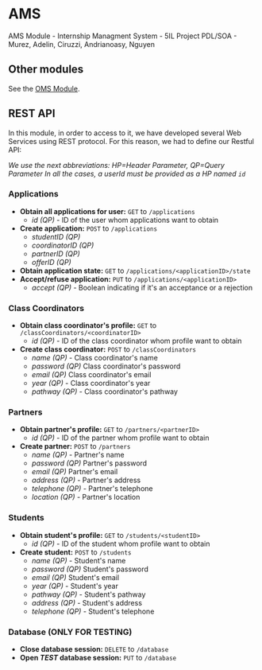 # AMS
AMS Module - Internship Managment System - 5IL Project PDL/SOA - Murez, Adelin, Ciruzzi, Andrianoasy, Nguyen

## Other modules
See the [OMS Module](https://github.com/pierromumu/PartnerOffers).

## REST API
In this module, in order to access to it, we have developed several Web Services using REST protocol. For this reason, we had to define our Restful API:

_We use the next abbreviations: HP=Header Parameter, QP=Query Parameter_
_In all the cases, a userId must be provided as a HP named `id`_

### Applications
  - **Obtain all applications for user:** `GET` to `/applications`
    + _id (QP)_ - ID of the user whom applications want to obtain
  - **Create application:** `POST` to `/applications`
    + _studentID (QP)_
    + _coordinatorID (QP)_
    + _partnerID (QP)_
    + _offerID (QP)_
  - **Obtain application state:** `GET` to `/applications/<applicationID>/state`
  - **Accept/refuse application:** `PUT` to `/applications/<applicationID>`
    + _accept (QP)_ - Boolean indicating if it's an acceptance or a rejection

### Class Coordinators
  - **Obtain class coordinator's profile:** `GET` to `/classCoordinators/<coordinatorID>`
    + _id (QP)_ - ID of the class coordinator whom profile want to obtain
  - **Create class coordinator:** `POST` to `/classCoordinators`
    + _name (QP)_ - Class coordinator's name
    + _password (QP)_ Class coordinator's password
    + _email (QP)_ Class coordinator's email
    + _year (QP)_ - Class coordinator's year
    + _pathway (QP)_ - Class coordinator's pathway

### Partners
  - **Obtain partner's profile:** `GET` to `/partners/<partnerID>`
    + _id (QP)_ - ID of the partner whom profile want to obtain
  - **Create partner:** `POST` to `/partners`
    + _name (QP)_ - Partner's name
    + _password (QP)_ Partner's password
    + _email (QP)_ Partner's email
    + _address (QP)_ - Partner's address
    + _telephone (QP)_ - Partner's telephone
    + _location (QP)_ - Partner's location

### Students
  - **Obtain student's profile:** `GET` to `/students/<studentID>`
    + _id (QP)_ - ID of the student whom profile want to obtain
  - **Create student:** `POST` to `/students`
    + _name (QP)_ - Student's name
    + _password (QP)_ Student's password
    + _email (QP)_ Student's email
    + _year (QP)_ - Student's year
    + _pathway (QP)_ - Student's pathway
    + _address (QP)_ - Student's address
    + _telephone (QP)_ - Student's telephone

### Database (ONLY FOR TESTING)
  - **Close database session:** `DELETE` to `/database`
  - **Open _TEST_ database session:** `PUT` to `/database`
